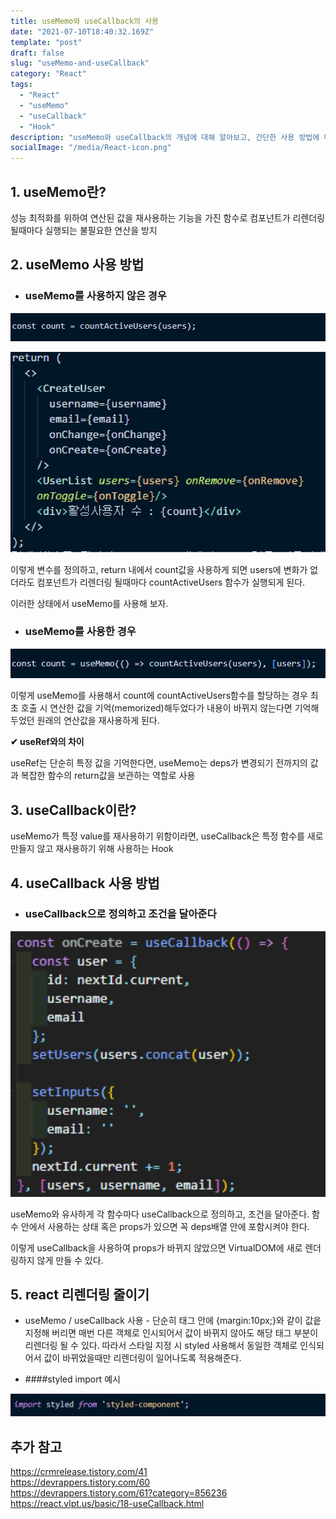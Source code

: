 ```yaml
---
title: useMemo와 useCallback의 사용
date: "2021-07-10T18:40:32.169Z"
template: "post"
draft: false
slug: "useMemo-and-useCallback"
category: "React"
tags:
  - "React"
  - "useMemo"
  - "useCallback"
  - "Hook"
description: "useMemo와 useCallback의 개념에 대해 알아보고, 간단한 사용 방법에 대해서 알아볼 수 있습니다."
socialImage: "/media/React-icon.png"
---
```



## 1. useMemo란?

  성능 최적화를 위하여 연산된 값을 재사용하는 기능을 가진 함수로 컴포넌트가 리렌더링 될때마다 실행되는 불필요한 연산을 방지  

## 2. useMemo 사용 방법

 - ### useMemo를 사용하지 않은 경우

  ![no_useMemo](/media/no_useMemo0.jpg)

  ![no_useMemo](/media/no_useMemo.jpg)

  이렇게 변수를 정의하고, return 내에서 count값을 사용하게 되면 users에 변화가 없더라도 컴포넌트가 리렌더링 될때마다 countActiveUsers 함수가 실행되게 된다.

  이러한 상태에서 useMemo를 사용해 보자.

 - ### useMemo를 사용한 경우

  ![useMemo](/media/useMemo.jpg)
  
  이렇게 useMemo를 사용해서 count에 countActiveUsers함수를 할당하는 경우 최초 호출 시 연산한 값을 기억(memorized)해두었다가 내용이 바뀌지 않는다면 기억해두었던 원래의 연산값을 재사용하게 된다.

  **✔  useRef와의 차이**

  useRef는 단순히 특정 값을 기억한다면, useMemo는 deps가 변경되기 전까지의 값과 복잡한 함수의 return값을 보관하는 역할로 사용 


## 3. useCallback이란?

  useMemo가 특정 value를 재사용하기 위함이라면, useCallback은 특정 함수를 새로 만들지 않고 재사용하기 위해 사용하는 Hook
  
## 4. useCallback 사용 방법

 - ### useCallback으로 정의하고 조건을 달아준다

![useCallback](/media/useCallback.jpg)

  useMemo와 유사하게 각 함수마다 useCallback으로 정의하고, 조건을 달아준다. 함수 안에서 사용하는 상태 혹은 props가 있으면 꼭 deps배열 안에 포함시켜야 한다. 
  
  이렇게 useCallback을 사용하여 props가 바뀌지 않았으면 VirtualDOM에 새로 렌더링하지 않게 만들 수 있다.

## 5. react 리렌더링 줄이기

- useMemo / useCallback 사용
​- 단순히 태그 안에 {margin:10px;}와 같이 값읕 지정해 버리면 매번 다른 객체로 인시되어서 값이 바뀌지 않아도 해당 태그 부분이 리렌더링 될 수 있다. 따라서 스타일 지정 시 styled 사용해서 동일한 객체로 인식되어서 값이 바뀌었을때만 리렌더링이 일어나도록 적용해준다. 


- ####styled import 예시

![styled-component import](/media/styled.jpg)


## 추가 참고

https://crmrelease.tistory.com/41  
https://devrappers.tistory.com/60  
https://devrappers.tistory.com/61?category=856236  
https://react.vlpt.us/basic/18-useCallback.html​  